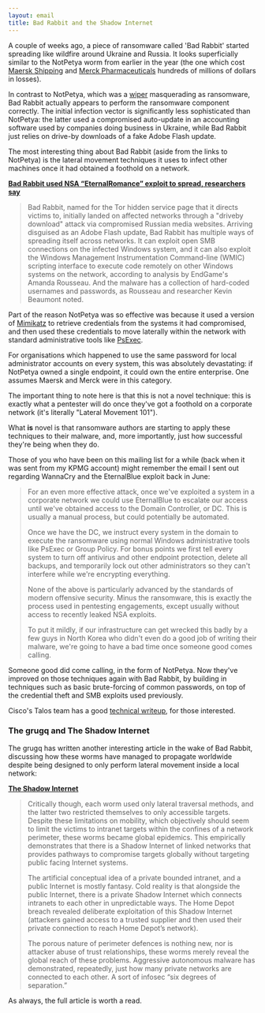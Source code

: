```yaml
---
layout: email
title: Bad Rabbit and the Shadow Internet
---
```


A couple of weeks ago, a piece of ransomware called 'Bad Rabbit' started spreading like wildfire around Ukraine and Russia. It looks superficially similar to the NotPetya worm from earlier in the year (the one which cost [Maersk Shipping](https://www.theregister.co.uk/2017/08/16/notpetya_ransomware_attack_cost_us_300m_says_shipping_giant_maersk/) and [Merck Pharmaceuticals](https://www.techrepublic.com/article/notpetya-ransomware-outbreak-cost-merck-more-than-300m-per-quarter/) hundreds of millions of dollars in losses).

In contrast to NotPetya, which was a [wiper](https://en.wikipedia.org/wiki/Wiper_(malware)) masquerading as ransomware, Bad Rabbit actually appears to perform the ransomware component correctly. The initial infection vector is significantly less sophisticated than NotPetya: the latter used a compromised auto-update in an accounting software used by companies doing business in Ukraine, while Bad Rabbit just relies on drive-by downloads of a fake Adobe Flash update.

The most interesting thing about Bad Rabbit (aside from the links to NotPetya) is the lateral movement techniques it uses to infect other machines once it had obtained a foothold on a network.

[**Bad Rabbit used NSA “EternalRomance” exploit to spread, researchers say**](https://arstechnica.com/information-technology/2017/10/bad-rabbit-used-nsa-eternalromance-exploit-to-spread-researchers-say/)

>Bad Rabbit, named for the Tor hidden service page that it directs victims to, initially landed on affected networks through a "driveby download" attack via compromised Russian media websites. Arriving disguised as an Adobe Flash update, Bad Rabbit has multiple ways of spreading itself across networks. It can exploit open SMB connections on the infected Windows system, and it can also exploit the Windows Management Instrumentation Command-line (WMIC) scripting interface to execute code remotely on other Windows systems on the network, according to analysis by EndGame's Amanda Rousseau. And the malware has a collection of hard-coded usernames and passwords, as Rousseau and researcher Kevin Beaumont noted.

Part of the reason NotPetya was so effective was because it used a version of [Mimikatz](https://github.com/gentilkiwi/mimikatz) to retrieve credentials from the systems it had compromised, and then used these credentials to move laterally within the network with standard administrative tools like [PsExec](https://docs.microsoft.com/en-us/sysinternals/downloads/psexec).

For organisations which happened to use the same password for local administrator accounts on every system, this was absolutely devastating: if NotPetya owned a single endpoint, it could own the entire enterprise. One assumes Maersk and Merck were in this category.

The important thing to note here is that this is not a novel technique: this is exactly what a pentester will do once they've got a foothold on a corporate network (it's literally "Lateral Movement 101"). 

What **is** novel is that ransomware authors are starting to apply these techniques to their malware, and, more importantly, just how successful they're being when they do.

Those of you who have been on this mailing list for a while (back when it was sent from my KPMG account) might remember the email I sent out regarding WannaCry and the EternalBlue exploit back in June:

>For an even more effective attack, once we've exploited a system in a corporate network we could use EternalBlue to escalate our access until we've obtained access to the Domain Controller, or DC. This is usually a manual process, but could potentially be automated.
>
>Once we have the DC, we instruct every system in the domain to execute the ransomware using normal Windows administrative tools like PsExec or Group Policy. For bonus points we first tell every system to turn off antivirus and other endpoint protection, delete all backups, and temporarily lock out other administrators so they can't interfere while we're encrypting everything.
>
>None of the above is particularly advanced by the standards of modern offensive security. Minus the ransomware, this is exactly the process used in pentesting engagements, except usually without access to recently leaked NSA exploits.  
>
>To put it mildly, if our infrastructure can get wrecked this badly by a few guys in North Korea who didn't even do a good job of writing their malware, we're going to have a bad time once someone good comes calling.

Someone good did come calling, in the form of NotPetya. Now they've improved on those techniques again with Bad Rabbit, by building in techniques such as basic brute-forcing of common passwords, on top of the credential theft and SMB exploits used previously.

Cisco's Talos team has a good [technical writeup](http://blog.talosintelligence.com/2017/10/bad-rabbit.html), for those interested.


### The grugq and The Shadow Internet

The grugq has written another interesting article in the wake of Bad Rabbit, discussing how these worms have managed to propagate worldwide despite being designed to only perform lateral movement inside a local network:

[**The Shadow Internet**](https://blog.comae.io/the-shadow-internet-d42b7195a118)

>Critically though, each worm used only lateral traversal methods, and the latter two restricted themselves to only accessible targets. Despite these limitations on mobility, which objectively should seem to limit the victims to intranet targets within the confines of a network perimeter, these worms became global epidemics. This empirically demonstrates that there is a Shadow Internet of linked networks that provides pathways to compromise targets globally without targeting public facing Internet systems.
>
>The artificial conceptual idea of a private bounded intranet, and a public Internet is mostly fantasy. Cold reality is that alongside the public Internet, there is a private Shadow Internet which connects intranets to each other in unpredictable ways. The Home Depot breach revealed deliberate exploitation of this Shadow Internet (attackers gained access to a trusted supplier and then used their private connection to reach Home Depot’s network).
>
>The porous nature of perimeter defences is nothing new, nor is attacker abuse of trust relationships, these worms merely reveal the global reach of these problems. Aggressive autonomous malware has demonstrated, repeatedly, just how many private networks are connected to each other. A sort of infosec “six degrees of separation.”

As always, the full article is worth a read.